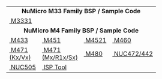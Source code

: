 <table width="100%">
  <tr>
      <td align="center" colspan="4"><b> NuMicro M33 Family BSP / Sample Code</b></td>
  </tr>
  <tr>
    <td style="width:25px"><a href="https://github.com/OpenNuvoton/m3331bsp" style="display:block;">&nbsp;M3331</a></td>
    <td style="width:25px">&nbsp;</td>
    <td style="width:25px">&nbsp;</td>
    <td style="width:25px">&nbsp;</td>
  </tr>
  <tr>
      <td align="center" colspan="4"><b> NuMicro M4 Family BSP / Sample Code</b></td>
  </tr>
  <tr>
    <td style="width:25px"><a href="https://github.com/OpenNuvoton/M433BSP" style="display:block;">&nbsp;M433</a></td>
    <td style="width:25px"><a href="https://github.com/OpenNuvoton/M451BSP" style="display:block;">&nbsp;M451</a></td>
    <td style="width:25px"><a href="https://github.com/OpenNuvoton/M4521BSP" style="display:block;">&nbsp;M4521</a></td>
    <td style="width:25px"><a href="https://github.com/OpenNuvoton/m460bsp" style="display:block;">&nbsp;M460</a></td>
  </tr>
  <tr>
    <td style="width:25px"><a href="https://github.com/OpenNuvoton/M471BSP" style="display:block;">&nbsp;M471 (Kx/Vx)</a></td>
    <td style="width:25px"><a href="https://github.com/OpenNuvoton/M471M_R1_S" style="display:block;">&nbsp;M471 (Mx/R1x/Sx)</a></td>
    <td style="width:25px"><a href="https://github.com/OpenNuvoton/M480BSP" style="display:block;">&nbsp;M480</a></td>
    <td style="width:25px"><a href="https://github.com/OpenNuvoton/NUC472_442BSP" style="display:block;">&nbsp;NUC472/442</a></td>
  </tr>
  <tr>
    <td style="width:25px"><a href="https://github.com/OpenNuvoton/NUC505BSP" style="display:block;">&nbsp;NUC505</a></td>
    <td style="width:25px"><a href="https://github.com/OpenNuvoton/ISPTool" style="display:block;">&nbsp;ISP Tool</a></td>
    <td style="width:25px">&nbsp;</td>
    <td style="width:25px">&nbsp;</td>
  </tr>
  
</table>
